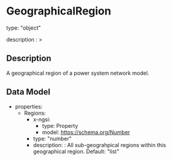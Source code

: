 # GeographicalRegion
type: "object"
description : >
## Description
A geographical region of a power system network model.

## Data Model
  - properties:
    - Regions:
      - x-ngsi:
        - type: Property
        - model: https://schema.org/Number
      - type: "number"
      - description: : All sub-geograhpical regions within this geographical region. Default: "list"
